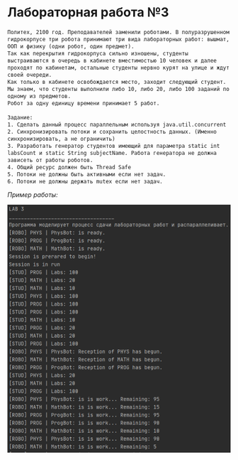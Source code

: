 # Лабораторная работа №3
	Политех, 2100 год. Преподавателей заменили роботами. В полуразрушенном гидрокорпусе три робота принимают три вида лабораторных работ: вышмат, ООП и физику (одни робот, один предмет). 
	Так как перекрытия гидрокорпуса сильно изношены, студенты выстраиваются в очередь в кабинете вместимостью 10 человек и далее проходят по кабинетам, остальные студенты нервно курят на улице и ждут своей очереди. 
	Как только в кабинете освобождается место, заходит следующий студент. 
	Мы знаем, что студенты выполнили либо 10, либо 20, либо 100 заданий по одному из предметов. 
	Робот за одну единицу времени принимает 5 работ.

	Задание:
	1. Сделать данный процесс параллельным используя java.util.concurrent
	2. Синхронизировать потоки и сохранить целостность данных. (Именно синхронизировать, а не ограничить)
	3. Разработать генератор студентов имеющий для параметра static int labsCount и static String subjectName. Работа генератора не должна зависеть от работы роботов.
	4. Общий ресурс должен быть Thread Safe
	5. Потоки не должны быть активными если нет задач.
	6. Потоки не должны держать mutex если нет задач.

*Пример работы:*

![alt text][logo]

[logo]: example.png "Example"